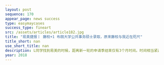 ```yaml
---
layout: post
sequence: 170
appear_page: news success
type: easymaycases
success_type: fineart
src: /assets/articles/article182.jpg
title: "易美捷报丨 藤校+1 布朗大学公共事务硕士录取，原来藤校与我近在咫尺"
title_short: nan
use_short_title: nan
description: L同学找到易美的时候，距离新一轮的申请季结束仅有3个月时间。时间相当紧迫，而申请面临的挑战却不小。L同学的科研经历不多，GRE成绩甚至没有达到名校入门线320。此外，名校招生委员会也会对上次被拒绝的申请者反复审查。签约当天，易美VIP申请组紧急联系前哈佛大学资深招生官，6年招生办工作经验奈特先生来指导整个申请流程。对于人文学科经验丰富的奈特先生指出，L同学的在校成绩可以证明他有出色的学习成绩，可名校招生潜规则将重点为学生个性和实际的科研能力单独打分。
year: 2018
---
```


